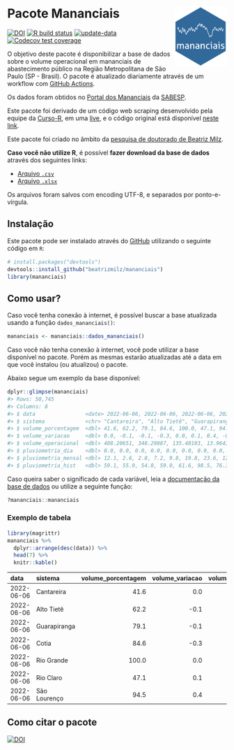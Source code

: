 
<!-- README.md is generated from README.Rmd. Please edit that file -->

# Pacote Mananciais <img src="man/figures/hexlogo.png" align="right" width = "120px"/>

<!-- badges: start -->

[![DOI](https://zenodo.org/badge/DOI/10.5281/zenodo.4733056.svg)](https://doi.org/10.5281/zenodo.4733056)
[![R build
status](https://github.com/beatrizmilz/mananciais/workflows/R-CMD-check/badge.svg)](https://github.com/beatrizmilz/mananciais/actions)
[![update-data](https://github.com/beatrizmilz/mananciais/actions/workflows/2-update_data.yaml/badge.svg)](https://github.com/beatrizmilz/mananciais/actions/workflows/2-update_data.yaml)
[![Codecov test
coverage](https://codecov.io/gh/beatrizmilz/mananciais/branch/master/graph/badge.svg)](https://codecov.io/gh/beatrizmilz/mananciais?branch=master)
<!-- badges: end -->

O objetivo deste pacote é disponibilizar a base de dados sobre o volume
operacional em mananciais de abastecimento público na Região
Metropolitana de São Paulo (SP - Brasil). O pacote é atualizado
diariamente através de um workflow com [GitHub
Actions](https://github.com/beatrizmilz/mananciais/actions).

Os dados foram obtidos no [Portal dos
Mananciais](http://mananciais.sabesp.com.br/Situacao) da
[SABESP](http://site.sabesp.com.br/site/Default.aspx).

Este pacote foi derivado de um código web scraping desenvolvido pela
equipe da [Curso-R](https://www.curso-r.com/), em uma
[live](https://youtu.be/jvZIxrMmOcQ), e o código original está
disponível [neste
link](https://github.com/curso-r/lives/blob/master/drafts/20200730_scraper_sabesp.R).

Este pacote foi criado no âmbito da [pesquisa de doutorado de Beatriz
Milz](https://beatrizmilz.github.io/tese/).

**Caso você não utilize R**, é possível **fazer download da base de
dados** através dos seguintes links:

  - [Arquivo
    `.csv`](https://github.com/beatrizmilz/mananciais/raw/master/inst/extdata/mananciais.csv)
  - [Arquivo
    `.xlsx`](https://github.com/beatrizmilz/mananciais/blob/master/inst/extdata/mananciais.xlsx?raw=true)

Os arquivos foram salvos com encoding UTF-8, e separados por
ponto-e-vírgula.

## Instalação

Este pacote pode ser instalado através do [GitHub](https://github.com/)
utilizando o seguinte código em `R`:

``` r
# install.packages("devtools")
devtools::install_github("beatrizmilz/mananciais")
library(mananciais)
```

## Como usar?

Caso você tenha conexão à internet, é possível buscar a base atualizada
usando a função `dados_mananciais()`:

``` r
mananciais <- mananciais::dados_mananciais() 
```

Caso você não tenha conexão à internet, você pode utilizar a base
disponível no pacote. Porém as mesmas estarão atualizadas até a data em
que você instalou (ou atualizou) o pacote.

Abaixo segue um exemplo da base disponível:

``` r
dplyr::glimpse(mananciais)
#> Rows: 50,745
#> Columns: 8
#> $ data                <date> 2022-06-06, 2022-06-06, 2022-06-06, 2022-06-06, 2…
#> $ sistema             <chr> "Cantareira", "Alto Tietê", "Guarapiranga", "Cotia…
#> $ volume_porcentagem  <dbl> 41.6, 62.2, 79.1, 84.6, 100.0, 47.1, 94.5, 41.6, 6…
#> $ volume_variacao     <dbl> 0.0, -0.1, -0.1, -0.3, 0.0, 0.1, 0.4, -0.1, 0.0, -…
#> $ volume_operacional  <dbl> 408.20651, 348.29887, 135.40103, 13.96436, 112.182…
#> $ pluviometria_dia    <dbl> 0.0, 0.0, 0.0, 0.0, 0.0, 0.0, 0.0, 0.0, 0.0, 0.0, …
#> $ pluviometria_mensal <dbl> 12.1, 2.6, 2.8, 7.2, 9.8, 19.8, 23.6, 12.1, 2.6, 2…
#> $ pluviometria_hist   <dbl> 59.1, 55.9, 54.0, 59.0, 61.6, 98.5, 76.3, 59.1, 55…
```

Caso queira saber o significado de cada variável, leia a [documentação
da base de
dados](https://beatrizmilz.github.io/mananciais/reference/mananciais.html)
ou utilize a seguinte função:

``` r
?mananciais::mananciais
```

### Exemplo de tabela

``` r
library(magrittr)
mananciais %>% 
  dplyr::arrange(desc(data)) %>% 
  head(7) %>%
  knitr::kable()
```

| data       | sistema      | volume\_porcentagem | volume\_variacao | volume\_operacional | pluviometria\_dia | pluviometria\_mensal | pluviometria\_hist |
| :--------- | :----------- | ------------------: | ---------------: | ------------------: | ----------------: | -------------------: | -----------------: |
| 2022-06-06 | Cantareira   |                41.6 |              0.0 |           408.20651 |                 0 |                 12.1 |               59.1 |
| 2022-06-06 | Alto Tietê   |                62.2 |            \-0.1 |           348.29887 |                 0 |                  2.6 |               55.9 |
| 2022-06-06 | Guarapiranga |                79.1 |            \-0.1 |           135.40103 |                 0 |                  2.8 |               54.0 |
| 2022-06-06 | Cotia        |                84.6 |            \-0.3 |            13.96436 |                 0 |                  7.2 |               59.0 |
| 2022-06-06 | Rio Grande   |               100.0 |              0.0 |           112.18231 |                 0 |                  9.8 |               61.6 |
| 2022-06-06 | Rio Claro    |                47.1 |              0.1 |             6.43423 |                 0 |                 19.8 |               98.5 |
| 2022-06-06 | São Lourenço |                94.5 |              0.4 |            83.90202 |                 0 |                 23.6 |               76.3 |

## Como citar o pacote

[![DOI](https://zenodo.org/badge/DOI/10.5281/zenodo.4733056.svg)](https://doi.org/10.5281/zenodo.4733056)
